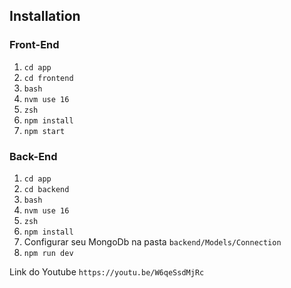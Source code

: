 ## Installation

### Front-End

  1. `cd app`
  2. `cd frontend`
  3. `bash`
  4. `nvm use 16`
  5. `zsh`
  6. `npm install`
  7. `npm start`
  
### Back-End

  1. `cd app`
  2. `cd backend`
  3. `bash`
  4. `nvm use 16`
  5. `zsh`
  6. `npm install`
  7.   Configurar seu MongoDb na pasta `backend/Models/Connection`
  9. `npm run dev`

  Link do Youtube `https://youtu.be/W6qeSsdMjRc`